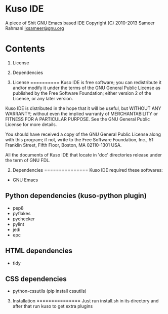 Kuso IDE
========
A piece of Shit GNU Emacs based IDE
Copyright (C) 2010-2013  Sameer Rahmani <lxsameer@gnu.org>

Contents
========
1. License
2. Dependencies

1. License
==========
  Kuso IDE is free software; you can redistribute it and/or modify
it under the terms of the GNU General Public License as published by
the Free Software Foundation; either version 2 of the License, or
any later version.

  Kuso IDE is distributed in the hope that it will be useful,
but WITHOUT ANY WARRANTY; without even the implied warranty of
MERCHANTABILITY or FITNESS FOR A PARTICULAR PURPOSE.  See the
GNU General Public License for more details.

  You should have received a copy of the GNU General Public License along
with this program; if not, write to the Free Software Foundation, Inc.,
51 Franklin Street, Fifth Floor, Boston, MA 02110-1301 USA.

  All the documents of Kuso IDE that locate in 'doc' directories release
under the term of GNU FDL.

2. Dependencies
===============
Kuso IDE required these softwares:


* GNU Emacs

Python dependencies (kuso-python plugin)
----------------------------------------
  * pep8
  * pyflakes
  * pychecker
  * pylint
  * jedi
  * epc

HTML dependencies
-----------------
  * tidy

CSS dependencies
----------------
  * python-cssutils (pip install cssutils)


3. Installation
===============
Just run install.sh in its directory and after that run kuso to get extra plugins
